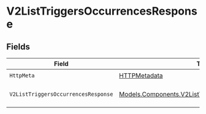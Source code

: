 # V2ListTriggersOccurrencesResponse


## Fields

| Field                                                                                                               | Type                                                                                                                | Required                                                                                                            | Description                                                                                                         |
| ------------------------------------------------------------------------------------------------------------------- | ------------------------------------------------------------------------------------------------------------------- | ------------------------------------------------------------------------------------------------------------------- | ------------------------------------------------------------------------------------------------------------------- |
| `HttpMeta`                                                                                                          | [HTTPMetadata](../../Models/Components/HTTPMetadata.md)                                                             | :heavy_check_mark:                                                                                                  | N/A                                                                                                                 |
| `V2ListTriggersOccurrencesResponse`                                                                                 | [Models.Components.V2ListTriggersOccurrencesResponse](../../Models/Components/V2ListTriggersOccurrencesResponse.md) | :heavy_minus_sign:                                                                                                  | List of triggers occurrences                                                                                        |